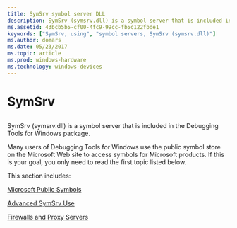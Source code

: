 ```yaml
---
title: SymSrv symbol server DLL
description: SymSrv (symsrv.dll) is a symbol server that is included in the Debugging Tools for Windows package.
ms.assetid: 43bcb5b5-cf00-4fc9-99cc-fb5c122fbde1
keywords: ["SymSrv, using", "symbol servers, SymSrv (symsrv.dll)"]
ms.author: domars
ms.date: 05/23/2017
ms.topic: article
ms.prod: windows-hardware
ms.technology: windows-devices
---
```


# SymSrv


## <span id="ddk_using_symsrv_dbg"></span><span id="DDK_USING_SYMSRV_DBG"></span>


SymSrv (symsrv.dll) is a symbol server that is included in the Debugging Tools for Windows package.

Many users of Debugging Tools for Windows use the public symbol store on the Microsoft Web site to access symbols for Microsoft products. If this is your goal, you only need to read the first topic listed below.

This section includes:

[Microsoft Public Symbols](microsoft-public-symbols.md)

[Advanced SymSrv Use](advanced-symsrv-use.md)

[Firewalls and Proxy Servers](firewalls-and-proxy-servers.md)

 

 





